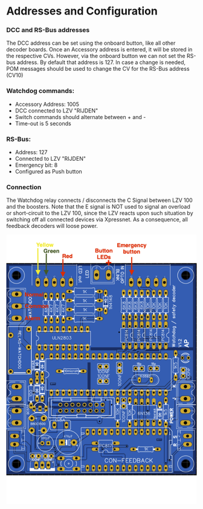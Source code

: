 # <a name="Addresses"></a>Addresses and Configuration #

### DCC and RS-Bus addresses ###
The DCC address can be set using the onboard button, like all other decoder boards. Once an Accessory address is entered, it will be stored in the respective CVs. However, via the onboard button we can not set the RS-bus address. By default that address is 127. In case a change is needed, POM messages should be used to change the CV for the RS-Bus address (CV10)

### Watchdog commands: ###
- Accessory Address: 1005
- DCC connected to LZV "RIJDEN"
- Switch commands should alternate between + and -
- Time-out is 5 seconds

### RS-Bus: ###
- Address: 127
- Connected to LZV "RIJDEN"
- Emergency bit: 8
- Configured as Push button

### Connection ###
The Watchdog relay connects / disconnects the C Signal between LZV 100 and the boosters. Note that the E signal is NOT used to signal an overload or short-circuit to the LZV 100, since the LZV reacts upon such situation by switching off all connected devices via Xpressnet. As a consequence, all feedback decoders will loose power.

![PCB](PCB.png "PCB")
